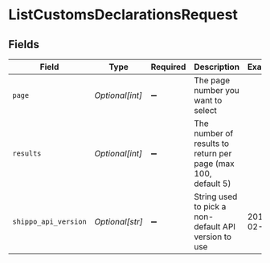 # ListCustomsDeclarationsRequest


## Fields

| Field                                                         | Type                                                          | Required                                                      | Description                                                   | Example                                                       |
| ------------------------------------------------------------- | ------------------------------------------------------------- | ------------------------------------------------------------- | ------------------------------------------------------------- | ------------------------------------------------------------- |
| `page`                                                        | *Optional[int]*                                               | :heavy_minus_sign:                                            | The page number you want to select                            |                                                               |
| `results`                                                     | *Optional[int]*                                               | :heavy_minus_sign:                                            | The number of results to return per page (max 100, default 5) |                                                               |
| `shippo_api_version`                                          | *Optional[str]*                                               | :heavy_minus_sign:                                            | String used to pick a non-default API version to use          | 2018-02-08                                                    |